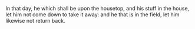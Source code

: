 In that day, he which shall be upon the housetop, and his stuff in the house, let him not come down to take it away: and he that is in the field, let him likewise not return back.
